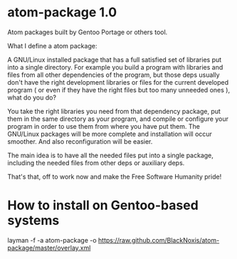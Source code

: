 atom-package 1.0
================

Atom packages built by Gentoo Portage or others tool.

What I define a atom package:

A GNU/Linux installed package that has a full satisfied set of libraries put into a single directory.
For example you build a program with libraries and files from all other dependencies of the program, but those deps
usually don't have the right development libraries or files for the current developed program ( or even if they have the
right files but too many unneeded ones ), what do you do?

You take the right libraries you need from that dependency package, put them in the same directory as your program, and 
compile or configure your program in order to use them from where you have put them. The GNU/Linux packages will be more 
complete and installation will occur smoother. And also reconfiguration will be easier.

The main idea is to have all the needed files put into a single package, including the needed files from other deps
or auxiliary deps.

That's that, off to work now and make the Free Software Humanity pride!

How to install on Gentoo-based systems
=====================================
layman -f -a atom-package -o https://raw.github.com/BlackNoxis/atom-package/master/overlay.xml
